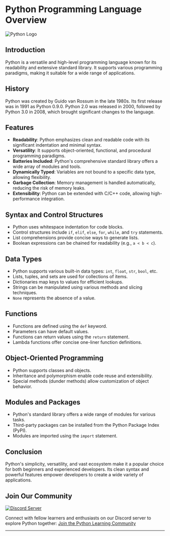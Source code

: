 # Python Programming Language Overview

![Python Logo](https://www.python.org/static/community_logos/python-logo.png)

## Introduction

Python is a versatile and high-level programming language known for its readability and extensive standard library. It supports various programming paradigms, making it suitable for a wide range of applications.

## History

Python was created by Guido van Rossum in the late 1980s. Its first release was in 1991 as Python 0.9.0. Python 2.0 was released in 2000, followed by Python 3.0 in 2008, which brought significant changes to the language.

## Features

- **Readability**: Python emphasizes clean and readable code with its significant indentation and minimal syntax.
- **Versatility**: It supports object-oriented, functional, and procedural programming paradigms.
- **Batteries Included**: Python's comprehensive standard library offers a wide array of modules and tools.
- **Dynamically Typed**: Variables are not bound to a specific data type, allowing flexibility.
- **Garbage Collection**: Memory management is handled automatically, reducing the risk of memory leaks.
- **Extensibility**: Python can be extended with C/C++ code, allowing high-performance integration.

## Syntax and Control Structures

- Python uses whitespace indentation for code blocks.
- Control structures include `if`, `elif`, `else`, `for`, `while`, and `try` statements.
- List comprehensions provide concise ways to generate lists.
- Boolean expressions can be chained for readability (e.g., `a < b < c`).

## Data Types

- Python supports various built-in data types: `int`, `float`, `str`, `bool`, etc.
- Lists, tuples, and sets are used for collections of items.
- Dictionaries map keys to values for efficient lookups.
- Strings can be manipulated using various methods and slicing techniques.
- `None` represents the absence of a value.

## Functions

- Functions are defined using the `def` keyword.
- Parameters can have default values.
- Functions can return values using the `return` statement.
- Lambda functions offer concise one-liner function definitions.

## Object-Oriented Programming

- Python supports classes and objects.
- Inheritance and polymorphism enable code reuse and extensibility.
- Special methods (dunder methods) allow customization of object behavior.

## Modules and Packages

- Python's standard library offers a wide range of modules for various tasks.
- Third-party packages can be installed from the Python Package Index (PyPI).
- Modules are imported using the `import` statement.

## Conclusion

Python's simplicity, versatility, and vast ecosystem make it a popular choice for both beginners and experienced developers. Its clean syntax and powerful features empower developers to create a wide variety of applications.

## Join Our Community

[![Discord Server](https://i.imgur.com/CibzuxR.gif)](https://discord.gg/dJgdBgKV)

Connect with fellow learners and enthusiasts on our Discord server to explore Python together: [Join the Python Learning Community](https://discord.gg/dJgdBgKV)

---

